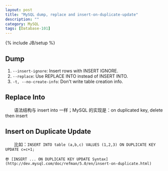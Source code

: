 ```yaml
---
layout: post
title: "MySQL dump, replace and insert-on-duplicate-update"
description: ""
category: MySQL
tags: [Database-101]
---
```

{% include JB/setup %}

## Dump

1. `--insert-ignore`: Insert rows with INSERT IGNORE.
2. `--replace`: Use REPLACE INTO instead of INSERT INTO.
3. `-t, --no-create-info`: Don't write table creation info.

## Replace Into

　　语法结构与 insert into 一样；MySQL 的实现是：on duplicated key, delete then insert  

## Insert on Duplicate Update

　　比如：`INSERT INTO table (a,b,c) VALUES (1,2,3) ON DUPLICATE KEY UPDATE c=c+1;`  

	参 [INSERT ... ON DUPLICATE KEY UPDATE Syntax](http://dev.mysql.com/doc/refman/5.0/en/insert-on-duplicate.html)

